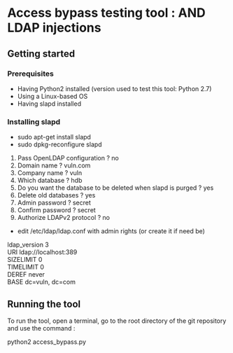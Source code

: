 # Access bypass testing tool : AND LDAP injections

## Getting started

### Prerequisites

- Having Python2 installed (version used to test this tool: Python 2.7)
- Using a Linux-based OS
- Having slapd installed

### Installing slapd

- sudo apt-get install slapd
- sudo dpkg-reconfigure slapd

1. Pass OpenLDAP configuration ? no
2. Domain name ? vuln.com
3. Company name ? vuln
4. Which database ? hdb
5. Do you want the database to be deleted when slapd is purged ? yes
6. Delete old databases ? yes
7. Admin password ? secret
8. Confirm password ? secret
9. Authorize LDAPv2 protocol ? no

- edit /etc/ldap/ldap.conf with admin rights (or create it if need be)

ldap_version 3 <br />
URI ldap://localhost:389 <br />
SIZELIMIT 0 <br />
TIMELIMIT 0 <br />
DEREF never <br />
BASE dc=vuln, dc=com

## Running the tool

To run the tool, open a terminal, go to the root directory of the git repository and use the command :

python2 access_bypass.py
